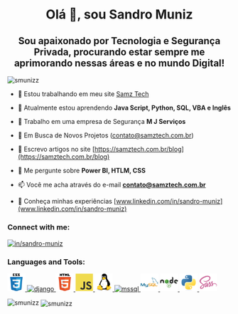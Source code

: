 <h1 align="center">Olá 👋, sou Sandro Muniz</h1>
<h2 align="center">Sou apaixonado por Tecnologia e Segurança Privada, procurando estar sempre me aprimorando nessas áreas e no mundo Digital!</h2>

<p align="left"> <img src="https://komarev.com/ghpvc/?username=smunizz&label=Profile%20views&color=0e75b6&style=flat" alt="smunizz" /> </p>

- 🔭 Estou trabalhando em meu site [Samz Tech](samztech.com.br)

- 🌱 Atualmente estou aprendendo **Java Script, Python, SQL, VBA e Inglês**

- 👯 Trabalho em uma empresa de Segurança **M J Serviços**

- 🤝 Em Busca de Novos Projetos (contato@samztech.com.br)

- 📝 Escrevo artigos no site [https://samztech.com.br/blog](https://samztech.com.br/blog)

- 💬 Me pergunte sobre **Power BI, HTLM, CSS**

- 📫 Você me acha através do e-mail **contato@samztech.com.br**

- 📄 Conheça minhas experiências [www.linkedin.com/in/sandro-muniz](www.linkedin.com/in/sandro-muniz)

<h3 align="left">Connect with me:</h3>
<p align="left">
<a href="https://linkedin.com/in/in/sandro-muniz" target="blank"><img align="center" src="https://raw.githubusercontent.com/rahuldkjain/github-profile-readme-generator/master/src/images/icons/Social/linked-in-alt.svg" alt="in/sandro-muniz" height="30" width="40" /></a>
</p>

<h3 align="left">Languages and Tools:</h3>
<p align="left"> <a href="https://www.w3schools.com/css/" target="_blank" rel="noreferrer"> <img src="https://raw.githubusercontent.com/devicons/devicon/master/icons/css3/css3-original-wordmark.svg" alt="css3" width="40" height="40"/> </a> <a href="https://www.djangoproject.com/" target="_blank" rel="noreferrer"> <img src="https://cdn.worldvectorlogo.com/logos/django.svg" alt="django" width="40" height="40"/> </a> <a href="https://www.w3.org/html/" target="_blank" rel="noreferrer"> <img src="https://raw.githubusercontent.com/devicons/devicon/master/icons/html5/html5-original-wordmark.svg" alt="html5" width="40" height="40"/> </a> <a href="https://developer.mozilla.org/en-US/docs/Web/JavaScript" target="_blank" rel="noreferrer"> <img src="https://raw.githubusercontent.com/devicons/devicon/master/icons/javascript/javascript-original.svg" alt="javascript" width="40" height="40"/> </a> <a href="https://www.linux.org/" target="_blank" rel="noreferrer"> <img src="https://raw.githubusercontent.com/devicons/devicon/master/icons/linux/linux-original.svg" alt="linux" width="40" height="40"/> </a> <a href="https://www.microsoft.com/en-us/sql-server" target="_blank" rel="noreferrer"> <img src="https://www.svgrepo.com/show/303229/microsoft-sql-server-logo.svg" alt="mssql" width="40" height="40"/> </a> <a href="https://www.mysql.com/" target="_blank" rel="noreferrer"> <img src="https://raw.githubusercontent.com/devicons/devicon/master/icons/mysql/mysql-original-wordmark.svg" alt="mysql" width="40" height="40"/> </a> <a href="https://nodejs.org" target="_blank" rel="noreferrer"> <img src="https://raw.githubusercontent.com/devicons/devicon/master/icons/nodejs/nodejs-original-wordmark.svg" alt="nodejs" width="40" height="40"/> </a> <a href="https://www.python.org" target="_blank" rel="noreferrer"> <img src="https://raw.githubusercontent.com/devicons/devicon/master/icons/python/python-original.svg" alt="python" width="40" height="40"/> </a> <a href="https://sass-lang.com" target="_blank" rel="noreferrer"> <img src="https://raw.githubusercontent.com/devicons/devicon/master/icons/sass/sass-original.svg" alt="sass" width="40" height="40"/> </a> </p>

<p><img align="left" src="https://github-readme-stats.vercel.app/api/top-langs?username=smunizz&show_icons=true&locale=en&layout=compact" alt="smunizz" /></p>

<p>&nbsp;<img align="center" src="https://github-readme-stats.vercel.app/api?username=smunizz&show_icons=true&locale=en" alt="smunizz" /></p>



<!---
- 👋 Hi, I’m @smunizz
- 👀 I’m interested in ...
- 🌱 I’m currently learning ...
- 💞️ I’m looking to collaborate on ...
- 📫 How to reach me ...
- 😄 Pronouns: ...
- ⚡ Fun fact: ...

smunizz/smunizz is a ✨ special ✨ repository because its `README.md` (this file) appears on your GitHub profile.
You can click the Preview link to take a look at your changes.
--->
